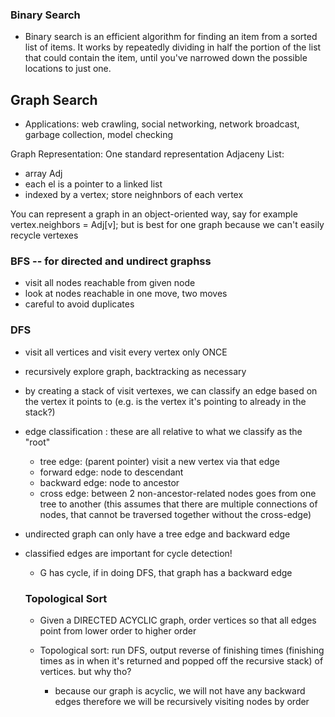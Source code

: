 ### Binary Search
- Binary search is an efficient algorithm for finding an item from a sorted list of items. It works by repeatedly dividing in half the portion of the list that could contain the item, until you've narrowed down the possible locations to just one. 

## Graph Search 
- Applications: web crawling, social networking, network broadcast, garbage collection, model checking


Graph Representation:
 One standard representation Adjaceny List: 
 - array Adj
 - each el is a pointer to a linked list
 - indexed by a vertex; store neighnbors of each vertex
 
 You can represent a graph in an object-oriented way, 
 say for example vertex.neighbors = Adj[v]; but is best for one graph because we can't easily recycle vertexes

 ### BFS -- for directed and undirect graphss
 - visit all nodes reachable from given node
 - look at nodes reachable in one move, two moves
 - careful to avoid duplicates



### DFS 
- visit all vertices and visit every vertex only ONCE
- recursively explore graph, backtracking as necessary
- by creating a stack of visit vertexes, we can classify an edge based on the vertex it points to (e.g. is the vertex it's pointing to already in the stack?)
- edge classification : 
  these are all relative to what we classify as the "root"
  - tree edge: (parent pointer) visit a new vertex via that edge
  - forward edge: node to descendant
  - backward edge: node to ancestor
  - cross edge: between 2 non-ancestor-related nodes goes from one tree to another (this assumes that there are multiple connections of nodes, that cannot be traversed together without the cross-edge)

- undirected graph can only have a tree edge and backward edge
- classified edges are important for cycle detection!
  - G has cycle, if in doing DFS, that graph has a backward edge

  ### Topological Sort
  - Given a DIRECTED ACYCLIC graph, order vertices so that all edges point from lower order to higher order

  - Topological sort: run DFS, output reverse of finishing times (finishing times as in when it's returned and popped off the recursive stack) of vertices. but why tho?
    - because our graph is acyclic, we will not have any backward edges therefore we will be recursively visiting nodes by order